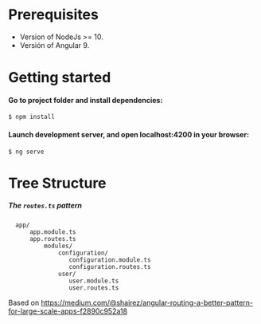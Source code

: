 

# Prerequisites
+ Version of NodeJs >= 10.
+ Versión of Angular 9.

# Getting started
#### Go to project folder and install dependencies:
`$ npm install`
#### Launch development server, and open localhost:4200 in your browser:
`$ ng serve`


# Tree Structure   
##### The `routes.ts` pattern
```
  app/
      app.module.ts
      app.routes.ts  
          modules/
              configuration/
                 configuration.module.ts
                 configuration.routes.ts
              user/  
                 user.module.ts
                 user.routes.ts
```        

Based on https://medium.com/@shairez/angular-routing-a-better-pattern-for-large-scale-apps-f2890c952a18
